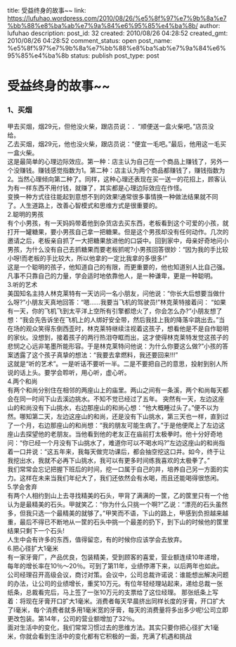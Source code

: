 title: 受益终身的故事~~
link: https://lufuhao.wordpress.com/2010/08/26/%e5%8f%97%e7%9b%8a%e7%bb%88%e8%ba%ab%e7%9a%84%e6%95%85%e4%ba%8b/
author: lufuhao
description: 
post_id: 32
created: 2010/08/26 04:28:52
created_gmt: 2010/08/26 04:28:52
comment_status: open
post_name: %e5%8f%97%e7%9b%8a%e7%bb%88%e8%ba%ab%e7%9a%84%e6%95%85%e4%ba%8b
status: publish
post_type: post

# 受益终身的故事~~

### 1、买烟   
甲去买烟，烟29元，但他没火柴，跟店员说：．“顺便送一盒火柴吧。”店员没给。       
乙去买烟，烟29元，他也没火柴，跟店员说：“便宜一毛吧。”最后，他用这一毛买一盒火柴。       
这是最简单的心理边际效应。第一种：店主认为自己在一个商品上赚钱了，另外一个没赚钱。赚钱感觉指数为1。第二种：店主认为两个商品都赚钱了，赚钱指数为 2。当然心理倾向第二种了。同样，这种心理还表现在买一送一的花招上，顾客认为有一样东西不用付钱，就赚了，其实都是心理边际效应在作怪。       
变换一种方式往往能起到意想不到的效果!通常很多事情换一种做法结果就不同了。人生道路上，改善心智模式和思维方式是很重要的。     
2.聪明的男孩    
有个小男孩，有一天妈妈带着他到杂货店去买东西，老板看到这个可爱的小孩，就打开一罐糖果，要小男孩自己拿一把糖果。但是这个男孩却没有任何动作。几次的邀请之后，老板亲自抓了一大把糖果放进他的口袋中。回到家中，母亲好奇地问小男孩，为什么没有自己去抓糖果而要老板抓呢?小男孩回答很妙：“因为我的手比较小呀!而老板的手比较大，所以他拿的一定比我拿的多很多!”     
这是一个聪明的孩子，他知道自己的有限，而更重要的，他也知道别人比自己强。凡事不只靠自己的力量，学会适时地依靠他人，是一种谦卑，更是一种聪明。   
3.听的艺术     
美国知名主持人林克莱特有一天访问一名小朋友，问他说：“你长大后想要当做什么呀?”小朋友天真地回答：“嗯……我要当飞机的驾驶员!”林克莱特接着问： “如果有一天，你的飞机飞到太平洋上空所有引擎都熄火了，你会怎么办?”小朋友想了想：“我会先告诉坐在飞机上的人绑好安全带，然后我挂上我的降落伞跳出去。”当在场的观众笑得东倒西歪时，林克莱特继续注视着这孩子，想看他是不是自作聪明的家伙。没想到，接着孩子的两行热泪夺眶而出，这才使得林克莱特发觉这孩子的悲悯之心远非笔墨所能形容。于是林克莱特问他说：为什么你要这么做?”小孩的答案透露了这个孩子真挚的想法：“我要去拿燃料，我还要回来!!!”     
这就是“听的艺术”。一是听话不要听一半。二是不要把自己的意思，投射到别人所说的话上头。要学会聆听，用心听，虚心听。   
4.两个和尚     
有两个和尚分别住在相邻的两座山上的庙里。两山之间有一条溪，两个和尚每天都会在同一时间下山去溪边挑水。不知不觉已经过了五年。 突然有一天，左边这座山的和尚没有下山挑水，右边那座山的和尚心想：“他大概睡过头了。”便不以为然。哪知第二天，左边这座山的和尚，还是没有下山挑水，第三天也一样，直到过了一个月，右边那座山的和尚想：“我的朋友可能生病了。”于是他便爬上了左边这座山去探望他的老朋友。当他看到他的老友正在庙前打太极拳时。他十分好奇地问：“你已经一个月没有下山挑水了，难道你可以不喝水吗?”左边这座山的和尚指着一口井说：“这五年来，我每天做完功课后，都会抽空挖这口井。如今，终于让我挖出水，我就不必再下山挑水，我可以有更多时间练我喜欢的太极拳了。”     
我们常常会忘记把握下班后的时间，挖一口属于自己的井，培养自己另一方面的实力。这样在未来当我们年纪大了，我们还依然会有水喝，而且还能喝得很悠闲。   
5.学会舍弃     
有两个人相约到山上去寻找精美的石头，甲背了满满的一筐，乙的筐里只有一个他认为是最精美的石头。甲就笑乙：“你为什么只挑一个啊?”乙说：“漂亮的石头虽然多，但我只选一个最精美的就够了。”甲笑而不语，下山的路上，甲感到负担越来越重，最后不得已不断地从一筐的石头中挑一个最差的扔下，到下山的时候他的筐里结果只剩下一个石头!     
人生中会有许多的东西，值得留恋，有的时候你应该学会去放弃。   
6.把心径扩大1毫米     
有一家牙膏厂，产品优良，包装精美，受到顾客的喜爱，营业额连续10年递增，每年的增长率在10％～20％。可到了第11年，业绩停滞下来，以后两年也如此。公司经理召开高级会议，商讨对策。会议中，公司总裁许诺说：谁能想出解决问题的办法，让公司的业绩增长，重奖10万元。有位年轻经理站起来，递给总裁一张纸条，总裁看完后，马上签了一张10万元的支票给了这位经理。 那张纸条上写着：将现在牙膏开口扩大1毫米。消费者每天早晨挤出同样长度的牙膏，开口扩大了l毫米，每个消费者就多用1毫米宽的牙膏，每天的消费量将多出多少呢!公司立即更改包装。第14年，公司的营业额增加了32％。     
面对生活中的变化，我们常常习惯过去的思维方法。其实只要你把心径扩大1毫米，你就会看到生活中的变化都有它积极的一面，充满了机遇和挑战